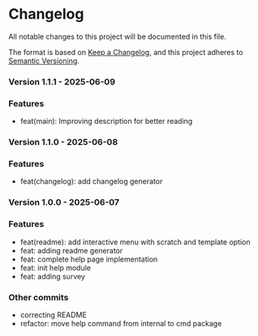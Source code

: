 # Changelog

All notable changes to this project will be documented in this file.

The format is based on [Keep a Changelog](https://keepachangelog.com/en/1.0.0/),
and this project adheres to [Semantic Versioning](https://semver.org/spec/v2.0.0.html).

### Version 1.1.1 - 2025-06-09

### Features
- feat(main): Improving description for better reading

<!-- last-commit: b0467508c98ca3b0bcccef7653cc8c3891ca001c -->

### Version 1.1.0 - 2025-06-08

### Features
- feat(changelog): add changelog generator

<!-- last-commit: 7c5d2c2d2979209511913e5994c603f5cf4302ba -->

### Version 1.0.0 - 2025-06-07

### Features
- feat(readme): add interactive menu with scratch and template option
- feat: adding readme generator
- feat: complete help page implementation
- feat: init help module
- feat: adding survey

### Other commits
- correcting README
- refactor: move help command from internal to cmd package

